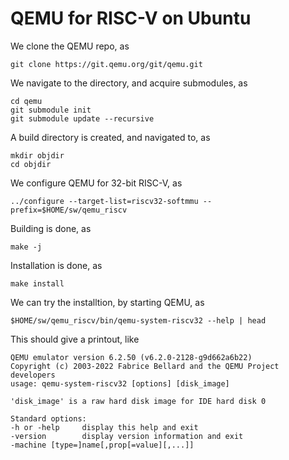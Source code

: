 # QEMU for RISC-V on Ubuntu

We clone the QEMU repo, as

    git clone https://git.qemu.org/git/qemu.git

We navigate to the directory, and acquire submodules, as

    cd qemu
    git submodule init
    git submodule update --recursive
  
A build directory is created, and navigated to, as

    mkdir objdir
    cd objdir

We configure QEMU for 32-bit RISC-V, as

    ../configure --target-list=riscv32-softmmu --prefix=$HOME/sw/qemu_riscv

Building is done, as

    make -j

Installation is done, as
  
    make install
  
We can try the installtion, by starting QEMU, as 

    $HOME/sw/qemu_riscv/bin/qemu-system-riscv32 --help | head

This should give a printout, like

    QEMU emulator version 6.2.50 (v6.2.0-2128-g9d662a6b22)
    Copyright (c) 2003-2022 Fabrice Bellard and the QEMU Project developers
    usage: qemu-system-riscv32 [options] [disk_image]

    'disk_image' is a raw hard disk image for IDE hard disk 0

    Standard options:
    -h or -help     display this help and exit
    -version        display version information and exit
    -machine [type=]name[,prop[=value][,...]]


